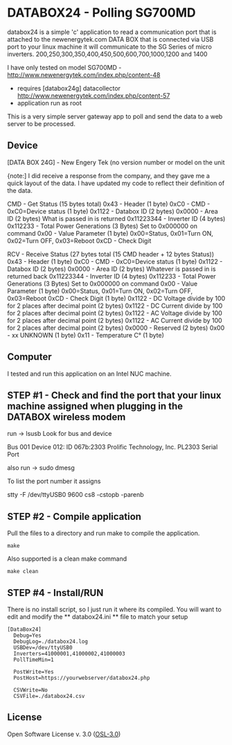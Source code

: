 DATABOX24 - Polling SG700MD
=========

databox24 is a simple 'c' application to read a communication port that is attached to
the newenergytek.com DATA BOX that is connected via USB port to your linux machine
it will communicate to the SG Series of micro inverters. 
200,250,300,350,400,450,500,600,700,1000,1200 and 1400

I have only tested on model SG700MD - http://www.newenergytek.com/index.php/content-48

  - requires [databox24g] datacollector http://www.newenergytek.com/index.php/content-57
  - application run as root

This is a very simple server gateway app to poll and send the data to a web server to be processed. 
 


Device
--
[DATA BOX 24G] - New Engery Tek (no version number or model on the unit

{note:] I did receive a response from the company, and they gave me a quick layout of the data.  I have updated
my code to reflect their definition of the data.

CMD - Get Status (15 bytes total)
	0x43		- Header (1 byte)
	0xC0		- CMD - 0xC0=Device status (1 byte)	
	0x1122 	- Databox ID (2 bytes)
	0x0000		- Area ID (2 bytes) What is passed in is returned
	0x11223344	- Inverter ID (4 bytes)
	0x112233	- Total Power Generations (3 Bytes) Set to 0x000000 on command
	0x00		- Value Parameter (1 byte) 0x00=Status, 0x01=Turn ON, 0x02=Turn OFF, 0x03=Reboot
	0xCD		- Check Digit

RCV - Receive Status (27 bytes total (15 CMD header + 12 bytes Status))
	0x43		- Header (1 byte)
	0xC0		- CMD - 0xC0=Device status (1 byte)
	0x1122 	- Databox ID (2 bytes)
	0x0000		- Area ID (2 bytes) Whatever is passed in is returned back
	0x11223344	- Inverter ID (4 bytes)
	0x112233	- Total Power Generations (3 Bytes) Set to 0x000000 on command
	0x00		- Value Parameter (1 byte) 0x00=Status, 0x01=Turn ON, 0x02=Turn OFF, 0x03=Reboot
	0xCD		- Check Digit (1 byte)
	0x1122		- DC Voltage divide by 100 for 2 places after decimal point (2 bytes)
	0x1122		- DC Current divide by 100 for 2 places after decimal point (2 bytes)
	0x1122		- AC Voltage divide by 100 for 2 places after decimal point (2 bytes)
	0x1122		- AC Current divide by 100 for 2 places after decimal point (2 bytes)
	0x0000		- Reserved (2 bytes)
	0x00		- xx UNKNOWN (1 byte)
	0x11		- Temperature C° (1 byte)



Computer
--
I tested and run this application on an Intel NUC machine.

STEP #1 - Check and find the port that your linux machine assigned when plugging in the DATABOX wireless modem
-
run ->  lsusb
Look for bus and device

Bus 001 Device 012: ID 067b:2303 Prolific Technology, Inc. PL2303 Serial Port


also run -> sudo dmesg

To list the port number it assigns

 stty -F /dev/ttyUSB0 9600 cs8 -cstopb -parenb   

 
STEP #2 - Compile application 
-
    
    
Pull the files to a directory and run make to compile the application.  

    make

Also supported is a clean make command

	make clean


STEP #4 - Install/RUN
-

There is no install script, so I just run it where its compiled.
You will want to edit and modify the ** databox24.ini ** file to match your setup

	[DataBox24]
	  Debug=Yes
	  DebugLog=./databox24.log
	  USBDev=/dev/ttyUSB0
	  Inverters=41000001,41000002,41000003
	  PollTimeMin=1

	  PostWrite=Yes
	  PostHost=https://yourwebserver/databox24.php
	  
	  CSVWrite=No
	  CSVFile=./databox24.csv



License
-

Open Software License v. 3.0 ([OSL-3.0])


  [OSL-3.0]:http://opensource.org/licenses/OSL-3.0
  

    
